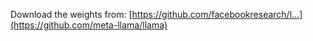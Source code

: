Download the weights from: [https://github.com/facebookresearch/l...](https://github.com/meta-llama/llama)

